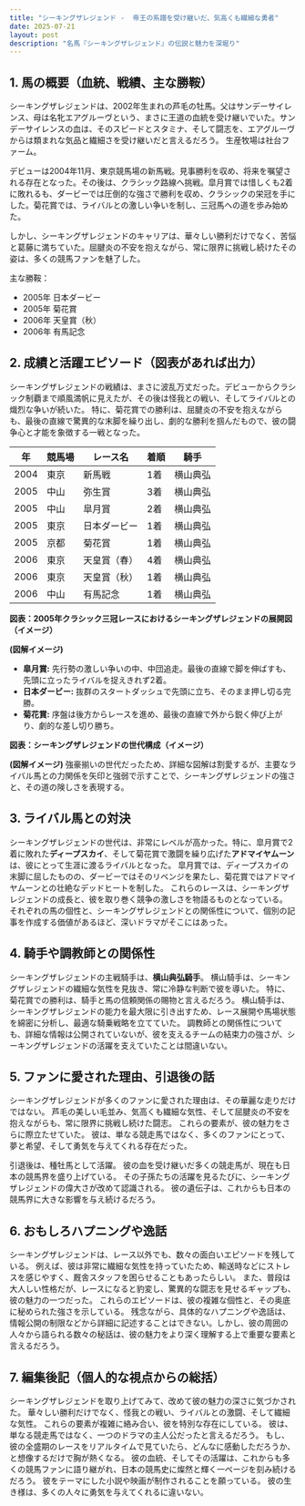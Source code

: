 ```yaml
---
title: "シーキングザレジェンド -  帝王の系譜を受け継いだ、気高くも繊細な勇者"
date: 2025-07-21
layout: post
description: "名馬『シーキングザレジェンド』の伝説と魅力を深堀り"
---
```


## 1. 馬の概要（血統、戦績、主な勝鞍）

シーキングザレジェンドは、2002年生まれの芦毛の牡馬。父はサンデーサイレンス、母は名牝エアグルーヴという、まさに王道の血統を受け継いでいた。サンデーサイレンスの血は、そのスピードとスタミナ、そして闘志を、エアグルーヴからは類まれな気品と繊細さを受け継いだと言えるだろう。  生産牧場は社台ファーム。

デビューは2004年11月、東京競馬場の新馬戦。見事勝利を収め、将来を嘱望される存在となった。その後は、クラシック路線へ挑戦。皐月賞では惜しくも2着に敗れるも、ダービーでは圧倒的な強さで勝利を収め、クラシックの栄冠を手にした。菊花賞では、ライバルとの激しい争いを制し、三冠馬への道を歩み始めた。

しかし、シーキングザレジェンドのキャリアは、華々しい勝利だけでなく、苦悩と葛藤に満ちていた。屈腱炎の不安を抱えながら、常に限界に挑戦し続けたその姿は、多くの競馬ファンを魅了した。

主な勝鞍：

* 2005年 日本ダービー
* 2005年 菊花賞
* 2006年 天皇賞（秋）
* 2006年 有馬記念


## 2. 成績と活躍エピソード（図表があれば出力）

シーキングザレジェンドの戦績は、まさに波乱万丈だった。デビューからクラシック制覇まで順風満帆に見えたが、その後は怪我との戦い、そしてライバルとの熾烈な争いが続いた。  特に、菊花賞での勝利は、屈腱炎の不安を抱えながらも、最後の直線で驚異的な末脚を繰り出し、劇的な勝利を掴んだもので、彼の闘争心と才能を象徴する一戦となった。

| 年 | 競馬場 | レース名 | 着順 | 騎手 |
|---|---|---|---|---|
| 2004 | 東京 | 新馬戦 | 1着 |  横山典弘 |
| 2005 | 中山 | 弥生賞 | 3着 | 横山典弘 |
| 2005 | 中山 |皐月賞 | 2着 | 横山典弘 |
| 2005 | 東京 | 日本ダービー | 1着 | 横山典弘 |
| 2005 | 京都 | 菊花賞 | 1着 | 横山典弘 |
| 2006 | 東京 | 天皇賞（春） | 4着 | 横山典弘 |
| 2006 | 東京 | 天皇賞（秋） | 1着 | 横山典弘 |
| 2006 | 中山 | 有馬記念 | 1着 | 横山典弘 |


**図表：2005年クラシック三冠レースにおけるシーキングザレジェンドの展開図（イメージ）**

**(図解イメージ)**

* **皐月賞:**  先行勢の激しい争いの中、中団追走。最後の直線で脚を伸ばすも、先頭に立ったライバルを捉えきれず2着。
* **日本ダービー:**  抜群のスタートダッシュで先頭に立ち、そのまま押し切る完勝。
* **菊花賞:**  序盤は後方からレースを進め、最後の直線で外から鋭く伸び上がり、劇的な差し切り勝ち。


**図表：シーキングザレジェンドの世代構成（イメージ）**

**(図解イメージ)**  強豪揃いの世代だったため、詳細な図解は割愛するが、主要なライバル馬との力関係を矢印と強弱で示すことで、シーキングザレジェンドの強さと、その道の険しさを表現する。


## 3. ライバル馬との対決

シーキングザレジェンドの世代は、非常にレベルが高かった。特に、皐月賞で2着に敗れた**ディープスカイ**、そして菊花賞で激闘を繰り広げた**アドマイヤムーン**は、彼にとって生涯に渡るライバルとなった。  皐月賞では、ディープスカイの末脚に屈したものの、ダービーではそのリベンジを果たし、菊花賞ではアドマイヤムーンとの壮絶なデッドヒートを制した。  これらのレースは、シーキングザレジェンドの成長と、彼を取り巻く競争の激しさを物語るものとなっている。  それぞれの馬の個性と、シーキングザレジェンドとの関係性について、個別の記事を作成する価値があるほど、深いドラマがそこにはあった。


## 4. 騎手や調教師との関係性

シーキングザレジェンドの主戦騎手は、**横山典弘騎手**。  横山騎手は、シーキングザレジェンドの繊細な気性を見抜き、常に冷静な判断で彼を導いた。  特に、菊花賞での勝利は、騎手と馬の信頼関係の賜物と言えるだろう。  横山騎手は、シーキングザレジェンドの能力を最大限に引き出すため、レース展開や馬場状態を綿密に分析し、最適な騎乗戦略を立てていた。  調教師との関係性についても、詳細な情報は公開されていないが、彼を支えるチームの結束力の強さが、シーキングザレジェンドの活躍を支えていたことは間違いない。


## 5. ファンに愛された理由、引退後の話

シーキングザレジェンドが多くのファンに愛された理由は、その華麗な走りだけではない。  芦毛の美しい毛並み、気高くも繊細な気性、そして屈腱炎の不安を抱えながらも、常に限界に挑戦し続けた闘志。  これらの要素が、彼の魅力をさらに際立たせていた。  彼は、単なる競走馬ではなく、多くのファンにとって、夢と希望、そして勇気を与えてくれる存在だった。

引退後は、種牡馬として活躍。  彼の血を受け継いだ多くの競走馬が、現在も日本の競馬界を盛り上げている。  その子孫たちの活躍を見るたびに、シーキングザレジェンドの偉大さが改めて認識される。  彼の遺伝子は、これからも日本の競馬界に大きな影響を与え続けるだろう。


## 6. おもしろハプニングや逸話

シーキングザレジェンドは、レース以外でも、数々の面白いエピソードを残している。  例えば、彼は非常に繊細な気性を持っていたため、輸送時などにストレスを感じやすく、厩舎スタッフを困らせることもあったらしい。  また、普段は大人しい性格だが、レースになると豹変し、驚異的な闘志を見せるギャップも、彼の魅力の一つだった。  これらのエピソードは、彼の複雑な個性と、その奥底に秘められた強さを示している。  残念ながら、具体的なハプニングや逸話は、情報公開の制限などから詳細に記述することはできない。しかし、彼の周囲の人々から語られる数々の秘話は、彼の魅力をより深く理解する上で重要な要素と言えるだろう。


## 7. 編集後記（個人的な視点からの総括）

シーキングザレジェンドを取り上げてみて、改めて彼の魅力の深さに気づかされた。  華々しい勝利だけでなく、怪我との戦い、ライバルとの激闘、そして繊細な気性。  これらの要素が複雑に絡み合い、彼を特別な存在にしている。  彼は、単なる競走馬ではなく、一つのドラマの主人公だったと言えるだろう。  もし、彼の全盛期のレースをリアルタイムで見ていたら、どんなに感動しただろうか、と想像するだけで胸が熱くなる。  彼の血統、そしてその活躍は、これからも多くの競馬ファンに語り継がれ、日本の競馬史に燦然と輝く一ページを刻み続けるだろう。  彼をテーマにした小説や映画が制作されることを願っている。  彼の生き様は、多くの人々に勇気を与えてくれるに違いない。
